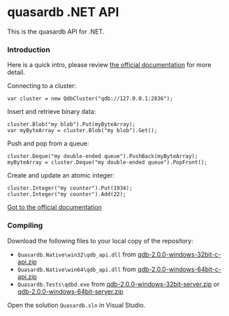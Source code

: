 # quasardb .NET API

This is the quasardb API for .NET.


### Introduction

Here is a quick intro, please review [the official documentation](https://doc.quasardb.net/dotnet) for more detail.

Connecting to a cluster:

    var cluster = new QdbCluster("qdb://127.0.0.1:2836");

Insert and retrieve binary data:

    cluster.Blob("my blob").Put(myByteArray);
    var myByteArray = cluster.Blob("my blob").Get();

Push and pop from a queue:

    cluster.Deque("my double-ended queue").PushBack(myByteArray);
    myByteArray = cluster.Deque("my double-ended queue").PopFront();

Create and update an atomic integer:

    cluster.Integer("my counter").Put(1934);
    cluster.Integer("my counter").Add(22);

[Got to the official documentation](https://doc.quasardb.net/dotnet)

### Compiling

Download the following files to your local copy of the repository:

* `Quasardb.Native\win32\qdb_api.dll` from [qdb-2.0.0-windows-32bit-c-api.zip](https://download.quasardb.net/quasardb/)
* `Quasardb.Native\win64\qdb_api.dll` from [qdb-2.0.0-windows-64bit-c-api.zip](https://download.quasardb.net/quasardb/)
* `Quasardb.Tests\qdbd.exe` from [qdb-2.0.0-windows-32bit-server.zip](https://download.quasardb.net/quasardb/) or [qdb-2.0.0-windows-64bit-server.zip](https://download.quasardb.net/quasardb/)

Open the solution `Quasardb.sln` in Visual Studio.
